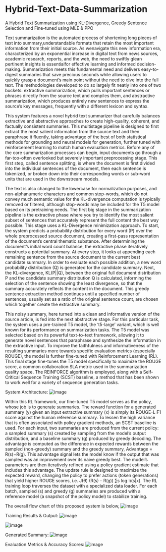 # Hybrid-Text-Data-Summarization
A Hybrid Text Summarization using KL-Divergence, Greedy Sentence Selection and Fine-tuned using MLE &amp; PPO

Text summarization is the automated process of shortening long pieces of text into summary,understandable formats that retain the most important information from their initial source. As wenavigate this new information era, characterized by an exponential increase in digital text from news sources, academic research, reports, and the web, the need to swiftly glean pertinent insights is essentialfor effective learning and informed decision-making. Summarization meets this fundamental need and delivers easy-to-digest summaries that save precious seconds while allowing users to quickly grasp a document’s main point without the need to dive into the full text. The methodologies developed to do so largely fit neatly into one of two buckets: extractive summarization, which pulls important sentences or phrases directly from the source text and compiles them, and abstractive summarization, which produces entirely new sentences to express the source’s key messages, frequently with a different lexicon and syntax.

This system features a novel hybrid text summarizer that carefully balances extractive and abstractive approaches to create high-quality, coherent, and factually consistent summaries. This multistage pipeline is designed to first extract the most salient information from the source text and then paraphrase it fluently, taking advantage of the best of both statistical methods for grounding and neural models for generation, further tuned with reinforcement learning to match human evaluation metrics. Before any of the core summarization processes can begin, input documents go through a far-too-often overlooked but severely important preprocessing stage. This first step, called sentence splitting, is where the document is first divided into the individual sentences of the document, then each sentence is tokenized, or broken down into their corresponding words or sub-word units that are used in the downstream models.

The text is also changed to the lowercase for normalization purposes, and non-alphanumeric characters and common stop-words, which do not convey much semantic value for the KL-divergence computation is typically removed or filtered, although stop-words may be included for the T5 model based on its pretraining needs.
The first big stage in the summarization pipeline is the extractive phase where you try to identify the most salient subset of sentences that accurately represent the full content the best way possible. This stage uses a KL-Divergence minimization approach. To start, the system predicts a probability distribution for every word (P) over the whole preprocessed source document, creating a first-pass representation of the document’s central thematic substance. After determining the document’s initial word count balance, the extractive phase iteratively constructs a potential summary. At every step, it looks at appending each remaining sentence from the source document to the current best candidate summary. In order to evaluate each possible addition, a new word probability distribution (Q) is generated for the candidate summary. Next, the KL-divergence, KL(P||Q), between the original full document distribution P and the candidate summary distribution Q is calculated, informing the selection of the sentence showing the least divergence, so that the summary accurately reflects the content in the document. This greedy sentence extraction method continues until a specified number of sentences, usually set as a ratio of the original sentence count, are chosen which together
create the extractive summary.

This noisy summary, here turned into a clean and informative version of the source article, is fed into the next abstractive stage. For this particular task, the system uses a pre-trained T5 model, the ‘t5-large’ variant, which is well known for its performance on summarization tasks. The T5 model was selected based on its powerful text-to-text framework, allowing it to generate novel sentences that paraphrase and synthesize the information in the extractive input. To improve the faithfulness and informativeness of the resulting summaries more towards specific evaluation metrics (especially ROUGE), the model is further fine-tuned with Reinforcement Learning (RL). This final stage fine-tunes the T5 model specifically to maximize the ROUGE score, a common collaboration SLA metric used in the summarization quality space. The REINFORCE algorithm is employed, along with a Self-Critical Sequence Training (SCST) baseline, a method that has been shown to work well for a variety of sequence generation tasks.

System Architecture:
              ![image](https://github.com/user-attachments/assets/edf0b7f6-5ad8-408f-9256-f9dc03d6fc53)

Within this RL framework, our fine-tuned T5 model serves as the policy, whose job is to generate summaries. The reward function for a generated summary (y) given an input extractive summary (x) is simply its ROUGE-L F1 score against the human reference summary. To lessen the high variance that is often associated with policy gradient methods, an SCST baseline is used. For each input, two summaries are produced from the current policy: a sampled summary (s) created by sampling from the model’s output distribution, and a baseline summary (g) produced by greedy decoding. The advantage is computed as the difference in expected rewards between the sampled (non-greedy) summary and the greedy summary, Advantage = R(s)−R(g). This advantage signal lets the model know if the output that was sampled was an improvement over its naive greedy best. The model’s parameters are then iteratively refined using a policy gradient estimate that includes this advantage. The update rule is designed to maximize the expected reward, changing the policy to prefer actions (token generations) that yield higher ROUGE scores, i.e. J(θ) (R(s) – R(g)) ∑s log π(s|x). The RL training loop traverses the dataset with a specialized data loader. For each batch, sampled (s) and greedy (g) summaries are produced with a reference model (a snapshot of the policy model) to stabilize training.

The overall flow chart of this proposed system is below,
                ![image](https://github.com/user-attachments/assets/fb5b388d-ebe7-4802-952c-46cda722d9aa)


Training Results & Output:
![image](https://github.com/user-attachments/assets/d23b2ccd-795e-4d08-b828-8f7ee26493e5)

![image](https://github.com/user-attachments/assets/ba163a10-33ff-483f-aca3-2b7ffedf26e3)


Generated Summary:
![image](https://github.com/user-attachments/assets/fcea4c0c-81f9-494a-b21a-2bcd0c109404)

Evaluation Metrics & Accuracy Scores:
![image](https://github.com/user-attachments/assets/4fbaaf38-2a56-4d0d-8255-efbedd74a6ca)



